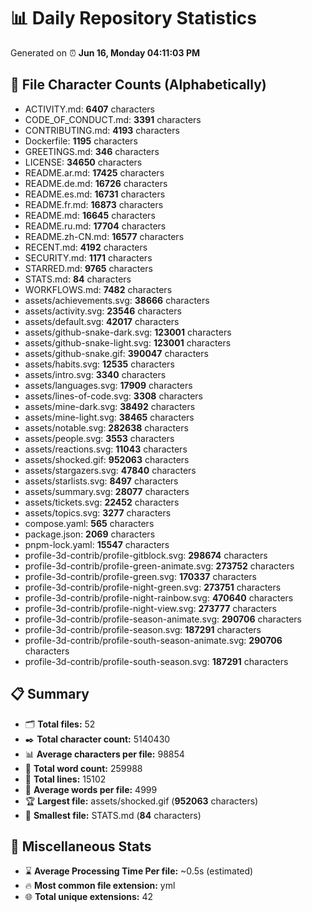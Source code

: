 # 📊 Daily Repository Statistics
Generated on ⏰ **Jun 16, Monday 04:11:03 PM**

## 📂 File Character Counts (Alphabetically)
- ACTIVITY.md: **6407** characters
- CODE_OF_CONDUCT.md: **3391** characters
- CONTRIBUTING.md: **4193** characters
- Dockerfile: **1195** characters
- GREETINGS.md: **346** characters
- LICENSE: **34650** characters
- README.ar.md: **17425** characters
- README.de.md: **16726** characters
- README.es.md: **16731** characters
- README.fr.md: **16873** characters
- README.md: **16645** characters
- README.ru.md: **17704** characters
- README.zh-CN.md: **16577** characters
- RECENT.md: **4192** characters
- SECURITY.md: **1171** characters
- STARRED.md: **9765** characters
- STATS.md: **84** characters
- WORKFLOWS.md: **7482** characters
- assets/achievements.svg: **38666** characters
- assets/activity.svg: **23546** characters
- assets/default.svg: **42017** characters
- assets/github-snake-dark.svg: **123001** characters
- assets/github-snake-light.svg: **123001** characters
- assets/github-snake.gif: **390047** characters
- assets/habits.svg: **12535** characters
- assets/intro.svg: **3340** characters
- assets/languages.svg: **17909** characters
- assets/lines-of-code.svg: **3308** characters
- assets/mine-dark.svg: **38492** characters
- assets/mine-light.svg: **38465** characters
- assets/notable.svg: **282638** characters
- assets/people.svg: **3553** characters
- assets/reactions.svg: **11043** characters
- assets/shocked.gif: **952063** characters
- assets/stargazers.svg: **47840** characters
- assets/starlists.svg: **8497** characters
- assets/summary.svg: **28077** characters
- assets/tickets.svg: **22452** characters
- assets/topics.svg: **3277** characters
- compose.yaml: **565** characters
- package.json: **2069** characters
- pnpm-lock.yaml: **15547** characters
- profile-3d-contrib/profile-gitblock.svg: **298674** characters
- profile-3d-contrib/profile-green-animate.svg: **273752** characters
- profile-3d-contrib/profile-green.svg: **170337** characters
- profile-3d-contrib/profile-night-green.svg: **273751** characters
- profile-3d-contrib/profile-night-rainbow.svg: **470640** characters
- profile-3d-contrib/profile-night-view.svg: **273777** characters
- profile-3d-contrib/profile-season-animate.svg: **290706** characters
- profile-3d-contrib/profile-season.svg: **187291** characters
- profile-3d-contrib/profile-south-season-animate.svg: **290706** characters
- profile-3d-contrib/profile-south-season.svg: **187291** characters

## 📋 Summary
- 🗂️ **Total files:** 52
- ✒️ **Total character count:** 5140430
- 📊 **Average characters per file:** 98854
- 📝 **Total word count:** 259988
- 🧾 **Total lines:** 15102
- 📐 **Average words per file:** 4999
- 🏆 **Largest file:** assets/shocked.gif (**952063** characters)
- 🥉 **Smallest file:** STATS.md (**84** characters)

## 🌟 Miscellaneous Stats
- ⌛ **Average Processing Time Per file:** ~0.5s (estimated)
- 🔥 **Most common file extension:** yml
- 🌐 **Total unique extensions:** 42
